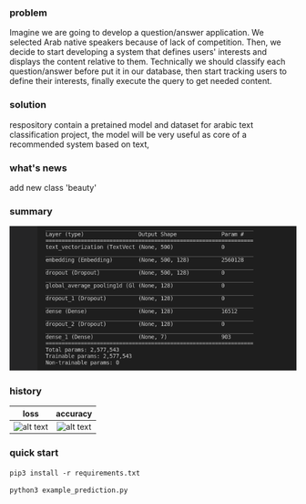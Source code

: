### problem
Imagine we are going to develop a question/answer application.  We selected Arab native speakers because of lack of competition. Then, we decide to start developing a system that defines users' interests and displays the content relative to them.
Technically we should classify each question/answer before put it in our database, then start tracking users to define their interests, finally execute the query to get needed content.
### solution
respository contain a pretained model and dataset for arabic text classification project, the model will be very useful as core of a recommended system based on text,
### what's news 
add new class 'beauty' 
### summary
![alt text](https://github.com/aizen991/arabic-text-classification/blob/main/Screenshot%20from%202021-10-02%2019-07-42.png)
### history
loss            |  accuracy
:-------------------------:|:-------------------------:
![alt text](https://github.com/aizen991/conclusion/blob/add-beauty-class/Screenshot%20from%202021-10-16%2013-39-36.png) | ![alt text](https://github.com/aizen991/conclusion/blob/add-beauty-class/Screenshot%20from%202021-10-16%2013-45-55.png)




### quick start

```
pip3 install -r requirements.txt
```
```
python3 example_prediction.py
```


